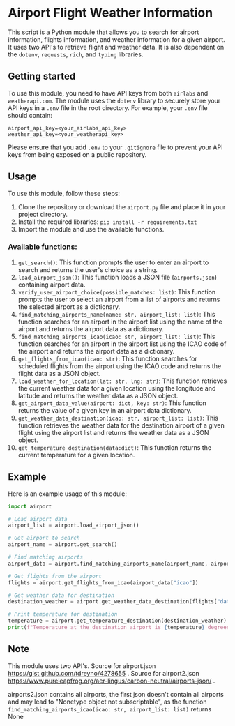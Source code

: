 # Airport Flight Weather Information

This script is a Python module that allows you to search for airport information, flights information, and weather information for a given airport. It uses two API's to retrieve flight and weather data. It is also dependent on the `dotenv`, `requests`, `rich`, and `typing` libraries.

## Getting started

To use this module, you need to have API keys from both `airlabs` and `weatherapi.com`. The module uses the `dotenv` library to securely store your API keys in a `.env` file in the root directory. For example, your `.env` file should contain:

```
airport_api_key=<your_airlabs_api_key>
weather_api_key=<your_weatherapi_key>
```

Please ensure that you add `.env` to your `.gitignore` file to prevent your API keys from being exposed on a public repository.

## Usage

To use this module, follow these steps:

1. Clone the repository or download the `airport.py` file and place it in your project directory.
2. Install the required libraries: `pip install -r requirements.txt`
3. Import the module and use the available functions.

### Available functions:

1. `get_search()`: This function prompts the user to enter an airport to search and returns the user's choice as a string.
2. `load_airport_json()`: This function loads a JSON file (`airports.json`) containing airport data.
3. `verify_user_airport_choice(possible_matches: list)`: This function prompts the user to select an airport from a list of airports and returns the selected airport as a dictionary.
4. `find_matching_airports_name(name: str, airport_list: list)`: This function searches for an airport in the airport list using the name of the airport and returns the airport data as a dictionary.
5. `find_matching_airports_icao(icao: str, airport_list: list)`: This function searches for an airport in the airport list using the ICAO code of the airport and returns the airport data as a dictionary.
6. `get_flights_from_icao(icao: str)`: This function searches for scheduled flights from the airport using the ICAO code and returns the flight data as a JSON object.
7. `load_weather_for_location(lat: str, lng: str)`: This function retrieves the current weather data for a given location using the longitude and latitude and returns the weather data as a JSON object.
8. `get_airport_data_value(airport: dict, key: str)`: This function returns the value of a given key in an airport data dictionary.
9. `get_weather_data_destination(icao: str, airport_list: list)`: This function retrieves the weather data for the destination airport of a given flight using the airport list and returns the weather data as a JSON object.
10. `get_temperature_destination(data:dict)`: This function returns the current temperature for a given location.

## Example

Here is an example usage of this module:

```python
import airport

# Load airport data
airport_list = airport.load_airport_json()

# Get airport to search
airport_name = airport.get_search()

# Find matching airports
airport_data = airport.find_matching_airports_name(airport_name, airport_list)

# Get flights from the airport
flights = airport.get_flights_from_icao(airport_data["icao"])

# Get weather data for destination
destination_weather = airport.get_weather_data_destination(flights["data"][0]["flight"]["arrival"]["icao"], airport_list)

# Print temperature for destination
temperature = airport.get_temperature_destination(destination_weather)
print(f"Temperature at the destination airport is {temperature} degrees Celsius")
```

## Note

This module uses two API's.
Source for airport.json https://gist.github.com/tdreyno/4278655 .
Source for airport2.json https://www.pureleapfrog.org/aer-lingus/carbon-neutral/airports-json/ .

airports2.json contains all airports, the first json doesn't contain all airports and may lead to "Nonetype object not subscriptable", as the function `find_matching_airports_icao(icao: str, airport_list: list)` returns None
